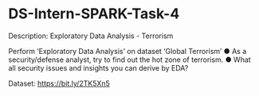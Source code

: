 # DS-Intern-SPARK-Task-4
Description: Exploratory Data Analysis - Terrorism

Perform ‘Exploratory Data Analysis’ on dataset ‘Global Terrorism’
● As a security/defense analyst, try to find out the hot zone of terrorism.
● What all security issues and insights you can derive by EDA?

Dataset: https://bit.ly/2TK5Xn5
